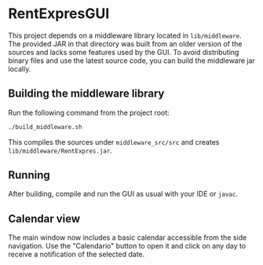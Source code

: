 # RentExpresGUI

This project depends on a middleware library located in `lib/middleware`. The
provided JAR in that directory was built from an older version of the sources
and lacks some features used by the GUI. To avoid distributing binary files
and use the latest source code, you can build the middleware jar locally.

## Building the middleware library

Run the following command from the project root:

```bash
./build_middleware.sh
```

This compiles the sources under `middleware_src/src` and creates
`lib/middleware/RentExpres.jar`.

## Running

After building, compile and run the GUI as usual with your IDE or `javac`.

## Calendar view

The main window now includes a basic calendar accessible from the side
navigation. Use the "Calendario" button to open it and click on any day to
receive a notification of the selected date.
